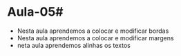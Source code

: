 # Aula-05#
- Nesta aula aprendemos a colocar e modificar bordas
- Nesta aula aprendemos a colocar e modificar margens
- neta aula aprendemos alinhas os textos